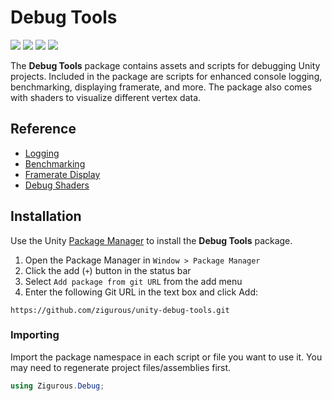 # Debug Tools

[![](https://img.shields.io/badge/github-repo-blue?logo=github)](https://github.com/zigurous/unity-debug-tools) [![](https://img.shields.io/github/package-json/v/zigurous/unity-debug-tools)](https://github.com/zigurous/unity-debug-tools/releases) [![](https://img.shields.io/badge/docs-link-success)](https://docs.zigurous.com/com.zigurous.debug) [![](https://img.shields.io/github/license/zigurous/unity-debug-tools)](https://github.com/zigurous/unity-debug-tools/blob/main/LICENSE.md)

The **Debug Tools** package contains assets and scripts for debugging Unity projects. Included in the package are scripts for enhanced console logging, benchmarking, displaying framerate, and more. The package also comes with shaders to visualize different vertex data.

## Reference

- [Logging](https://docs.zigurous.com/com.zigurous.debug/manual/logging)
- [Benchmarking](https://docs.zigurous.com/com.zigurous.debug/manual/benchmarking)
- [Framerate Display](https://docs.zigurous.com/com.zigurous.debug/manual/framerate)
- [Debug Shaders](https://docs.zigurous.com/com.zigurous.debug/manual/shaders)

## Installation

Use the Unity [Package Manager](https://docs.unity3d.com/Manual/upm-ui.html) to install the **Debug Tools** package.

1. Open the Package Manager in `Window > Package Manager`
2. Click the add (`+`) button in the status bar
3. Select `Add package from git URL` from the add menu
4. Enter the following Git URL in the text box and click Add:

```http
https://github.com/zigurous/unity-debug-tools.git
```

### Importing

Import the package namespace in each script or file you want to use it. You may need to regenerate project files/assemblies first.

```csharp
using Zigurous.Debug;
```
